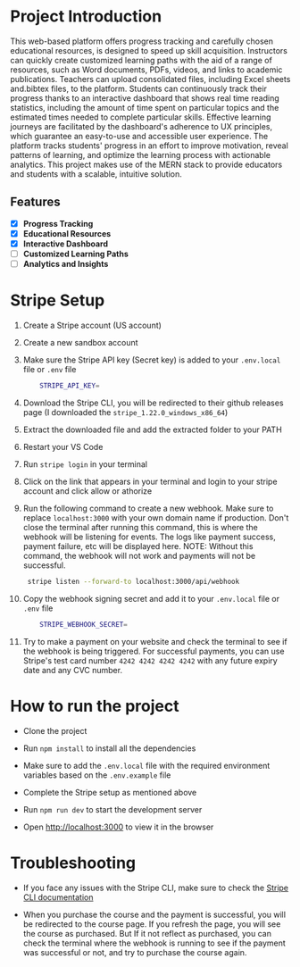 # Project Introduction

   This web-based platform offers progress tracking and carefully 
chosen educational resources, is designed to speed up skill acquisition. Instructors can quickly create 
customized learning paths with the aid of a range of resources, such as Word documents, PDFs, videos, and links 
to academic publications. Teachers can upload consolidated files, including Excel sheets and.bibtex files, to the 
platform. Students can continuously track their progress thanks to an interactive dashboard that shows real
time reading statistics, including the amount of time spent on particular topics and the estimated times needed 
to complete particular skills. Effective learning journeys are facilitated by the dashboard's adherence to UX 
principles, which guarantee an easy-to-use and accessible user experience. The platform tracks students' 
progress in an effort to improve motivation, reveal patterns of learning, and optimize the learning process with 
actionable analytics. This project makes use of the MERN stack to provide educators and students with a 
scalable, intuitive solution.

## Features
- [x] **Progress Tracking**
- [x] **Educational Resources**
- [x] **Interactive Dashboard**
- [ ] **Customized Learning Paths**
- [ ] **Analytics and Insights**

# Stripe Setup

1. Create a Stripe account (US account)

2. Create a new sandbox account

3. Make sure the Stripe API key (Secret key) is added to your `.env.local` file or `.env` file

   ```bash
       STRIPE_API_KEY=
   ```

4. Download the Stripe CLI, you will be redirected to their github releases page
   (I downloaded the `stripe_1.22.0_windows_x86_64`)

5. Extract the downloaded file and add the extracted folder to your PATH

6. Restart your VS Code

7. Run `stripe login` in your terminal

8. Click on the link that appears in your terminal and login to your stripe account and click allow or athorize

9. Run the following command to create a new webhook. Make sure to replace `localhost:3000` with your own domain name if production. Don't close the terminal after running this command, this is where the webhook will be listening for events. The logs like payment success, payment failure, etc will be displayed here. NOTE: Without this command, the webhook will not work and payments will not be successful.

   ```bash
    stripe listen --forward-to localhost:3000/api/webhook
   ```

10. Copy the webhook signing secret and add it to your `.env.local` file or `.env` file

    ```bash
        STRIPE_WEBHOOK_SECRET=
    ```

11. Try to make a payment on your website and check the terminal to see if the webhook is being triggered. For successful payments, you can use Stripe's test card number `4242 4242 4242 4242` with any future expiry date and any CVC number.

# How to run the project

- Clone the project

- Run `npm install` to install all the dependencies

- Make sure to add the `.env.local` file with the required environment variables based on the `.env.example` file

- Complete the Stripe setup as mentioned above

- Run `npm run dev` to start the development server

- Open [http://localhost:3000](http://localhost:3000) to view it in the browser

# Troubleshooting

- If you face any issues with the Stripe CLI, make sure to check the [Stripe CLI documentation](https://stripe.com/docs/stripe-cli)

- When you purchase the course and the payment is successful, you will be redirected to the course page. If you refresh the page, you will see the course as purchased. But If it not reflect as purchased, you can check the terminal where the webhook is running to see if the payment was successful or not, and try to purchase the course again.
